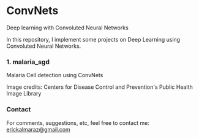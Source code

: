 # ConvNets
Deep learning with Convoluted Neural Networks

In this repository, I implement some projects on Deep Learning using Convoluted Neural Networks.

### 1. malaria_sgd ###
Malaria Cell detection using ConvNets

Image credits: Centers for Disease Control and Prevention's Public Health Image Library 

### Contact ###
For comments, suggestions, etc, feel free to contact me: erickalmaraz@gmail.com
